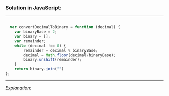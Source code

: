 ### Solution in JavaScript:
****

``` javascript

  var convertDecimalToBinary = function (decimal) {
    var binaryBase = 2;
    var binary = [];
    var remainder;
    while (decimal !== 0) {
        remainder = decimal % binaryBase;
        decimal = Math.floor(decimal/binaryBase);
        binary.unshift(remainder);
    }
    return binary.join("")
};

```

***
_Explanation:_

